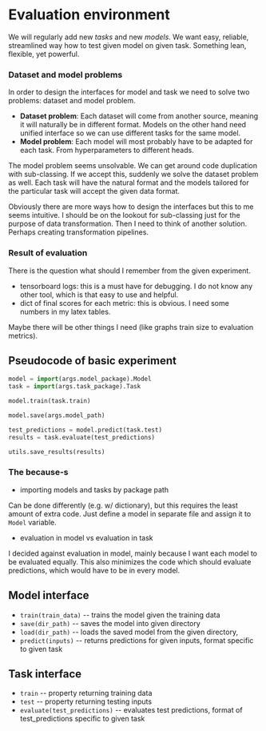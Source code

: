 # Evaluation environment

We will regularly add new *tasks* and new *models*. We want easy, reliable,
streamlined way how to test given model on given task. Something lean, flexible,
yet powerful.

### Dataset and model problems

In order to design the interfaces for model and task we need to solve two
problems: dataset and model problem.

- **Dataset problem**: Each dataset will come from another source, meaning it
  will naturally be in different format. Models on the other hand need unified
  interface so we can use different tasks for the same model.
- **Model problem**: Each model will most probably have to be adapted for each
  task. From hyperparameters to different heads.

The model problem seems unsolvable. We can get around code duplication with
sub-classing. If we accept this, suddenly we solve the dataset problem as well.
Each task will have the natural format and the models tailored for the
particular task will accept the given data format.

Obviously there are more ways how to design the interfaces but this to me seems
intuitive. I should be on the lookout for sub-classing just for the purpose of
data transformation. Then I need to think of another solution. Perhaps creating
transformation pipelines.

### Result of evaluation

There is the question what should I remember from the given experiment.

- tensorboard logs: this is a must have for debugging. I do not know any other
  tool, which is that easy to use and helpful.
- dict of final scores for each metric: this is obvious. I need some numbers in
  my latex tables.

Maybe there will be other things I need (like graphs train size to evaluation
metrics).

## Pseudocode of basic experiment

```python
model = import(args.model_package).Model
task = import(args.task_package).Task

model.train(task.train)

model.save(args.model_path)

test_predictions = model.predict(task.test)
results = task.evaluate(test_predictions)

utils.save_results(results)
```

### The because-s

- importing models and tasks by package path

Can be done differently (e.g. w/ dictionary), but this requires the least amount
of extra code. Just define a model in separate file and assign it to `Model`
variable.

- evaluation in model vs evaluation in task

I decided against evaluation in model, mainly because I want each model to be
evaluated equally. This also minimizes the code which should evaluate
predictions, which would have to be in every model.

## Model interface

- `train(train_data)` -- trains the model given the training data
- `save(dir_path)` -- saves the model into given directory
- `load(dir_path)` -- loads the saved model from the given directory,
- `predict(inputs)` -- returns predictions for given inputs, format specific to
  given task

## Task interface

- `train` -- property returning training data
- `test` -- property returning testing inputs
- `evaluate(test_predictions)` -- evaluates test predictions, format of
  test_predictions specific to given task


